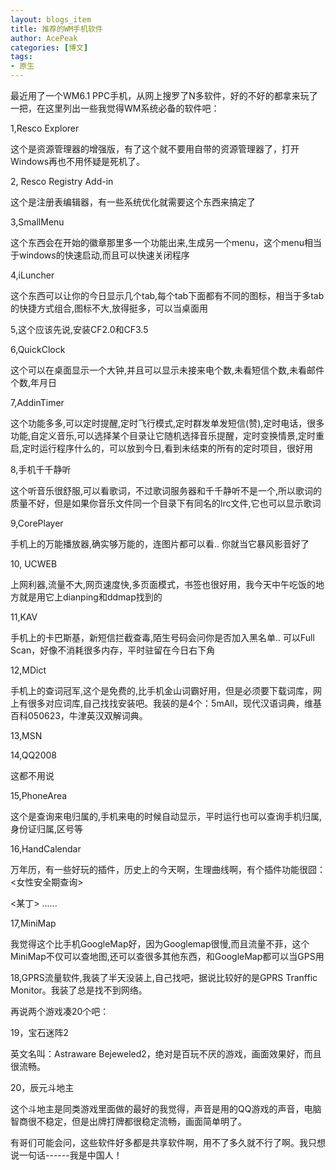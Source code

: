 ```yaml
---
layout: blogs_item
title: 推荐的WM手机软件
author: AcePeak
categories: [博文]
tags: 
- 原生
---
```


最近用了一个WM6.1 PPC手机，从网上搜罗了N多软件，好的不好的都拿来玩了一把，在这里列出一些我觉得WM系统必备的软件吧： 

1,Resco Explorer 

这个是资源管理器的增强版，有了这个就不要用自带的资源管理器了，打开Windows再也不用怀疑是死机了。 


2, Resco Registry Add-in 

这个是注册表编辑器，有一些系统优化就需要这个东西来搞定了 


3,SmallMenu 

这个东西会在开始的徽章那里多一个功能出来,生成另一个menu，这个menu相当于windows的快速启动,而且可以快速关闭程序 


4,iLuncher 

这个东西可以让你的今日显示几个tab,每个tab下面都有不同的图标，相当于多tab的快捷方式组合,图标不大,放得挺多，可以当桌面用 


5,这个应该先说,安装CF2.0和CF3.5 


6,QuickClock 

这个可以在桌面显示一个大钟,并且可以显示未接来电个数,未看短信个数,未看邮件个数,年月日 


7,AddinTimer 

这个功能多多,可以定时提醒,定时飞行模式,定时群发单发短信(赞),定时电话，很多功能,自定义音乐,可以选择某个目录让它随机选择音乐提醒，定时变换情景,定时重启,定时运行程序什么的，可以放到今日,看到未结束的所有的定时项目，很好用 


8,手机千千静听 

这个听音乐很舒服,可以看歌词，不过歌词服务器和千千静听不是一个,所以歌词的质量不好，但是如果你音乐文件同一个目录下有同名的lrc文件,它也可以显示歌词 


9,CorePlayer 

手机上的万能播放器,确实够万能的，连图片都可以看.. 你就当它暴风影音好了 


10, UCWEB 

上网利器,流量不大,网页速度快,多页面模式，书签也很好用，我今天中午吃饭的地方就是用它上dianping和ddmap找到的 


11,KAV 

手机上的卡巴斯基，新短信拦截查毒,陌生号码会问你是否加入黑名单.. 可以Full Scan，好像不消耗很多内存，平时驻留在今日右下角 


12,MDict 

手机上的查词冠军,这个是免费的,比手机金山词霸好用，但是必须要下载词库，网上有很多对应词库,自己找找安装吧。我装的是4个：5mAll，现代汉语词典，维基百科050623，牛津英汉双解词典。 


13,MSN 

14,QQ2008 

这都不用说 


15,PhoneArea 

这个是查询来电归属的,手机来电的时候自动显示，平时运行也可以查询手机归属,身份证归属,区号等 


16,HandCalendar 

万年历，有一些好玩的插件，历史上的今天啊，生理曲线啊，有个插件功能很囧：<女性安全期查询> 

<某丁> ...... 


17,MiniMap 

我觉得这个比手机GoogleMap好，因为Googlemap很慢,而且流量不菲，这个MiniMap不仅可以查地图,还可以查很多其他东西，和GoogleMap都可以当GPS用 


18,GPRS流量软件,我装了半天没装上,自己找吧，据说比较好的是GPRS Tranffic Monitor。我装了总是找不到网络。 


再说两个游戏凑20个吧： 


19，宝石迷阵2 

英文名叫：Astraware Bejeweled2，绝对是百玩不厌的游戏，画面效果好，而且很流畅。 


20，辰元斗地主 

这个斗地主是同类游戏里面做的最好的我觉得，声音是用的QQ游戏的声音，电脑智商很不稳定，但是出牌打牌都很稳定流畅，画面简单明了。 


有哥们可能会问，这些软件好多都是共享软件啊，用不了多久就不行了啊。我只想说一句话------我是中国人！
